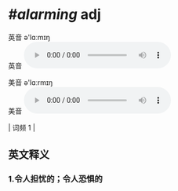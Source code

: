 # ***\#alarming*** adj
英音 ə'lɑːmɪŋ  
英音
<audio src="./media/alarming1_AAC.aac" controls="controls"></audio>

美音 ə'lɑːrmɪŋ  
美音
<audio src="./media/alarming2_AAC.aac" controls="controls"></audio>



| 词频 1 |  

英文释义
---
### 1.**令人担忧的；令人恐惧的**  


